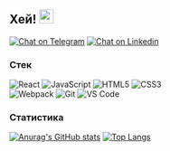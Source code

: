 ## Хей! <img src="https://media.giphy.com/media/hvRJCLFzcasrR4ia7z/giphy.gif" width="25px">

[![Chat on Telegram](https://img.shields.io/badge/-Чат_в_Telegram-eeeeee?style=for-the-badge&logo=telegram)](https://t.me/borodulex) [![Chat on Linkedin](https://img.shields.io/badge/-Linkedin-eeeeee?style=for-the-badge&logo=linkedin&logoColor=0A66C2)](https://www.linkedin.com/in/ilya-borodulin)

### Стек
![React](https://img.shields.io/badge/-React-282C34?style=flat&logo=react) ![JavaScript](https://img.shields.io/badge/-JavaScript-F7DF1E?style=flat&logo=javascript&logoColor=323300) ![HTML5](https://img.shields.io/badge/-HTML5-E44D27?style=flat&logo=html5&logoColor=ffffff) ![CSS3](https://img.shields.io/badge/-CSS3-1572B6?style=flat&logo=css3)  
![Webpack](https://img.shields.io/badge/-Webpack-2C3A42?style=flat&logo=webpack) ![Git](https://img.shields.io/badge/-Git-F05032?style=flat&logo=git&logoColor=ffffff) ![VS Code](https://img.shields.io/badge/-VSCode-007ACC?style=flat&logo=visual-studio-code)

### Статистика
[![Anurag's GitHub stats](https://github-readme-stats.vercel.app/api?username=borodulex&show_icons=true&disable_animations=true&hide=stars,issues)](https://github.com/anuraghazra/github-readme-stats) [![Top Langs](https://github-readme-stats.vercel.app/api/top-langs/?username=borodulex&layout=compact)](https://github.com/anuraghazra/github-readme-stats)

<!--
**borodulex/borodulex** is a ✨ _special_ ✨ repository because its `README.md` (this file) appears on your GitHub profile.

Here are some ideas to get you started:

- 🔭 I’m currently working on ...
- 🌱 I’m currently learning ...
- 👯 I’m looking to collaborate on ...
- 🤔 I’m looking for help with ...
- 💬 Ask me about ...
- 📫 How to reach me: ...
- 😄 Pronouns: ...
- ⚡ Fun fact: ...
-->
